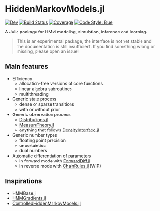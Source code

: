 # HiddenMarkovModels.jl

[![Dev](https://img.shields.io/badge/docs-dev-blue.svg)](https://gdalle.github.io/HiddenMarkovModels.jl/dev/)
[![Build Status](https://github.com/gdalle/HiddenMarkovModels.jl/actions/workflows/CI.yml/badge.svg?branch=main)](https://github.com/gdalle/HiddenMarkovModels.jl/actions/workflows/CI.yml?query=branch%3Amain)
[![Coverage](https://codecov.io/gh/gdalle/HiddenMarkovModels.jl/branch/main/graph/badge.svg)](https://app.codecov.io/gh/gdalle/HiddenMarkovModels.jl)
[![Code Style: Blue](https://img.shields.io/badge/code%20style-blue-4495d1.svg)](https://github.com/invenia/BlueStyle)

A Julia package for HMM modeling, simulation, inference and learning.

> This is an experimental package, the interface is not yet stable and the documentation is still insufficient. If you find something wrong or missing, please open an issue!

## Main features

- Efficiency
  - allocation-free versions of core functions
  - linear algebra subroutines
  - multithreading
- Generic state process
  - dense or sparse transitions
  - with or without prior
- Generic observation process
  - [Distributions.jl](https://github.com/JuliaStats/Distributions.jl)
  - [MeasureTheory.jl](https://github.com/cscherrer/MeasureTheory.jl)
  - anything that follows [DensityInterface.jl](https://github.com/JuliaMath/DensityInterface.jl)
- Generic number types
  - floating point precision
  - uncertainties
  - dual numbers
- Automatic differentiation of parameters
  - in forward mode with [ForwardDiff.jl](https://github.com/JuliaDiff/ForwardDiff.jl)
  - in reverse mode with [ChainRules.jl](https://github.com/JuliaDiff/ChainRules.jl) (WIP)

## Inspirations

- [HMMBase.jl](https://github.com/maxmouchet/HMMBase.jl)
- [HMMGradients.jl](https://github.com/idiap/HMMGradients.jl)
- [ControlledHiddenMarkovModels.jl](https://github.com/gdalle/ControlledHiddenMarkovModels.jl)
